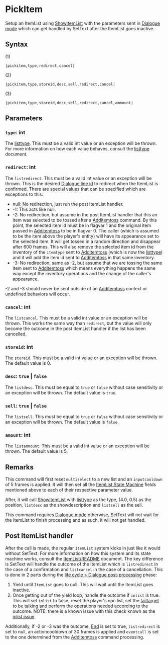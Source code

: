 # PickItem

Setup an ItemList using [ShowItemList](../../../ItemList/ShowItemList.md) with the parameters sent in [Dialogue mode](../../Dialogue%20mode.md) which can get handled by SetText after the ItemList goes inactive.

## Syntax

(1)

````
|pickitem,type,redirect,cancel|
````

(2)

````
|pickitem,type,storeid,desc,sell,redirect,cancel|
````

(3)

````
|pickitem,type,storeid,desc,sell,redirect,cancel,ammount|
````

## Parameters

### `type`: int

The [listtype](../../../ItemList/listtype.md). This must be a valid int value or an exception will be thrown. For more information on how each value behaves, consult the [listtype](../../../ItemList/listtype.md) document.

### `redirect`: int

The `listredirect`. This must be a valid int value or an exception will be thrown. This is the desired [Dialogue line id](../Dialogue%20line%20id.md) to redirect when the ItemList is confirmed. There are special values that can be specified which are exceptions to this:

* null: No redirection, just run the post ItemList handler.
* -1: This acts like null.
* -2: No redirection, but assume in the post ItemList handler that this an item was selected to be tossed after a [Additemtoss](Additemtoss.md) command. By this point, the selected item id must be in flagvar 1 and the original item passed in [Additemtoss](Additemtoss.md) to be in flagvar 0. The caller (which is assumed to be the item above the player's entity) will have its appearance set to the selected item. It will get tossed in a random direction and disappear after 600 frames. This will also remove the selected item id from the inventory of the `itemtype` sent to [Additemtoss](Additemtoss.md) (which is now the [listtype](../../../ItemList/listtype.md)) and it will add the item id sent to [Additemtoss](Additemtoss.md) in that same inventory.
* -3: No redirection, same as -2, but assume that we are tossing the same item sent to [Additemtoss](Additemtoss.md) which means everything happens the same way except the inventory operations and the change of the caller's appearance.

-2 and -3 should never be sent outside of an [Additemtoss](Additemtoss.md) context or undefined behaviors will occur.

### `cancel`: int

The `listcancel`. This must be a valid int value or an exception will be thrown. This works the same way than `redirect`, but the value will only become the outcome in the post ItemList handler if the list has been cancelled.

### `storeid`: int

The `storeid`. This must be a valid int value or an exception will be thrown. The default value is 0.

### `desc`: `true` | `false`

The `listdesc`. This must be equal to `true` or `false` without case sensitivity or an exception will be thrown. The default value is `true`.

### `sell`: `true` | `false`

The `listsell`. This must be equal to `true` or `false` without case sensitivity or an exception will be thrown. The default value is `false`.

### `amount`: int

The `listammount`. This must be a valid int value or an exception will be thrown. The default value is 5.

## Remarks

This command will first reset `multiselect` to a new list and an `inputcooldown` of 5 frames is applied. It will then set all the [ItemList State Machine](../../../ItemList/ItemList%20State%20Machine.md) fields mentioned above to each of their respective parameter value.

After, it will call [ShowItemList](../../../ItemList/ShowItemList.md) with [listtype](../../../ItemList/listtype.md) as the type, (4.0, 0.5) as the position, `listdesc` as the showdescription and `listsell` as the sell.

This command requires [Dialogue mode](../../Dialogue%20mode.md) otherwise, SetText will not wait for the ItemList to finish processing and as such, it will not get handled.

## Post ItemList handler

After the call is made, the regular `ItemList` system kicks in just like it would without SetText. For more information on how this system and its state machine works, consult the [ItemList/README](../../../ItemList/README.md) document. The key difference is SetText will handle the outcome of the ItemList which is `listredirect` in the case of a confirmation and `listcancel` in the case of a cancellation. This is done in 2 parts during the [life cycle > Dialogue post-processing](../../life%20cycle.md#dialogue-post-processing) phase:

1. Yield until `ItemList` goes to null. This will wait until the ItemList goes inactive.
1. Once getting out of the yield loop, handle the outcome if `inlist` is true. This will set `inlist` to false, reset the player's npc list, set the [tailtarget](../../Notable%20local%20variable/tailtarget.md) to be talking and perform the operations needed according to the outcome. NOTE: there is a known issue with this check known as the [inlist issue](../../../ItemList/inlist%20issue.md).

Additionally, if -2 or -3 was the outcome, [End](End.md) is set to true, `listredirect` is set to null, an actioncooldown of 30 frames is applied and `eventcall` is set to the one determined from the [Additemtoss](Additemtoss.md) command processing.
